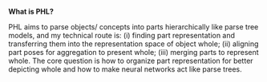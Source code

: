 **What is PHL?**

PHL aims to parse objects/ concepts into parts hierarchically like parse tree models, and my technical route is: (i) finding part representation and transferring them into the representation space of object whole; (ii) aligning part poses for aggregation to present whole; (iii) merging parts to represent whole. The core question is how to organize part representation for better depicting whole and how to make neural networks act like parse trees.
